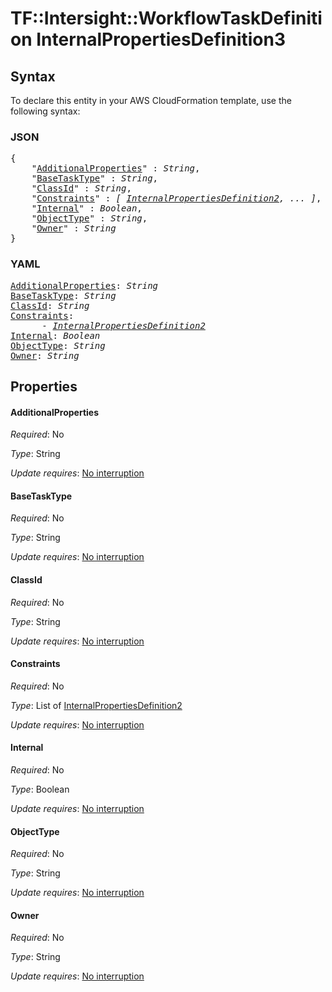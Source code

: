 # TF::Intersight::WorkflowTaskDefinition InternalPropertiesDefinition3

## Syntax

To declare this entity in your AWS CloudFormation template, use the following syntax:

### JSON

<pre>
{
    "<a href="#additionalproperties" title="AdditionalProperties">AdditionalProperties</a>" : <i>String</i>,
    "<a href="#basetasktype" title="BaseTaskType">BaseTaskType</a>" : <i>String</i>,
    "<a href="#classid" title="ClassId">ClassId</a>" : <i>String</i>,
    "<a href="#constraints" title="Constraints">Constraints</a>" : <i>[ <a href="internalpropertiesdefinition2.md">InternalPropertiesDefinition2</a>, ... ]</i>,
    "<a href="#internal" title="Internal">Internal</a>" : <i>Boolean</i>,
    "<a href="#objecttype" title="ObjectType">ObjectType</a>" : <i>String</i>,
    "<a href="#owner" title="Owner">Owner</a>" : <i>String</i>
}
</pre>

### YAML

<pre>
<a href="#additionalproperties" title="AdditionalProperties">AdditionalProperties</a>: <i>String</i>
<a href="#basetasktype" title="BaseTaskType">BaseTaskType</a>: <i>String</i>
<a href="#classid" title="ClassId">ClassId</a>: <i>String</i>
<a href="#constraints" title="Constraints">Constraints</a>: <i>
      - <a href="internalpropertiesdefinition2.md">InternalPropertiesDefinition2</a></i>
<a href="#internal" title="Internal">Internal</a>: <i>Boolean</i>
<a href="#objecttype" title="ObjectType">ObjectType</a>: <i>String</i>
<a href="#owner" title="Owner">Owner</a>: <i>String</i>
</pre>

## Properties

#### AdditionalProperties

_Required_: No

_Type_: String

_Update requires_: [No interruption](https://docs.aws.amazon.com/AWSCloudFormation/latest/UserGuide/using-cfn-updating-stacks-update-behaviors.html#update-no-interrupt)

#### BaseTaskType

_Required_: No

_Type_: String

_Update requires_: [No interruption](https://docs.aws.amazon.com/AWSCloudFormation/latest/UserGuide/using-cfn-updating-stacks-update-behaviors.html#update-no-interrupt)

#### ClassId

_Required_: No

_Type_: String

_Update requires_: [No interruption](https://docs.aws.amazon.com/AWSCloudFormation/latest/UserGuide/using-cfn-updating-stacks-update-behaviors.html#update-no-interrupt)

#### Constraints

_Required_: No

_Type_: List of <a href="internalpropertiesdefinition2.md">InternalPropertiesDefinition2</a>

_Update requires_: [No interruption](https://docs.aws.amazon.com/AWSCloudFormation/latest/UserGuide/using-cfn-updating-stacks-update-behaviors.html#update-no-interrupt)

#### Internal

_Required_: No

_Type_: Boolean

_Update requires_: [No interruption](https://docs.aws.amazon.com/AWSCloudFormation/latest/UserGuide/using-cfn-updating-stacks-update-behaviors.html#update-no-interrupt)

#### ObjectType

_Required_: No

_Type_: String

_Update requires_: [No interruption](https://docs.aws.amazon.com/AWSCloudFormation/latest/UserGuide/using-cfn-updating-stacks-update-behaviors.html#update-no-interrupt)

#### Owner

_Required_: No

_Type_: String

_Update requires_: [No interruption](https://docs.aws.amazon.com/AWSCloudFormation/latest/UserGuide/using-cfn-updating-stacks-update-behaviors.html#update-no-interrupt)

